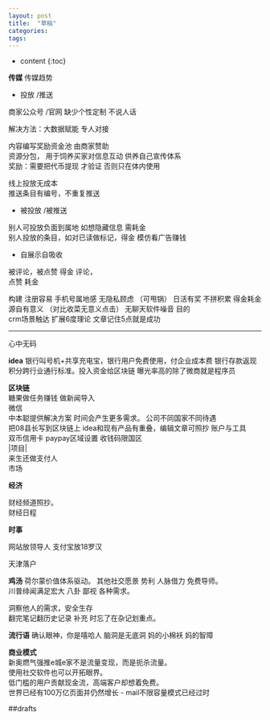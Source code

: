 ```yaml
---
layout: post
title:  "草稿"
categories:
tags:  
---
```


* content
{:toc}

**传媒**
传媒趋势  
- 投放 /推送   

商家公众号 /官网 缺少个性定制 不说人话

解决方法：大数据赋能  专人对接   

内容编写奖励资金池  由商家赞助  
资源分包， 用于饲养买家对信息互动 供养自己宣传体系     
奖励：需要把代币提现 才验证   否则只在体内使用   

线上投放无成本  
推送条目有编号，不重复推送   

- 被投放  /被推送  

别人可投放负面到属地 如想隐藏信息 需耗金  
别人投放的条目，如对已读做标记，得金  模仿看广告赚钱  

- 自展示自吸收    

被评论，被点赞 得金 评论，  
点赞 耗金

构建
注册容易 手机号属地感 无隐私顾虑 （可甩锅）
 日活有奖 不拼积累  得金耗金源自有意义 （对比收菜无意义点击）
 无聊天软件噪音
 目的  
crm场景触达  扩展6度理论  文章记住5点就是成功

---
心中无码



**idea**
银行叫号机+共享充电宝，银行用户免费使用，付企业成本费
银行存款返现积分跨行业通行标准。投入资金给区块链
曝光率高的除了微商就是程序员  


**区块链**  
糖果做任务赚钱  做新闻导入  
微信  
中本聪提供解决方案 时间会产生更多需求。
公司不同国家不同待遇  
把08县长写到区块链上
idea和现有产品有重叠，编辑文章可照抄
账户与工具  
双币信用卡 paypay区域设置 收钱码限国区     
|项目|  
来生还做支付人  
市场  

**经济**  

财经频道照抄。  
财经日程  

**时事**

网站放领导人 支付宝放18罗汉  

天津落户


**鸡汤**
荷尔蒙价值体系驱动。  其他社交愿景 势利 人脉借力 免费导师。  
川普绯闻满足宏大 八卦 鄙视 各种需求。

洞察他人的需求，安全生存    
翻完笔记翻历史记录  补充 时忘了在杂记划重点。  

**流行语**
确认眼神，你是嘻哈人
脑洞是无底洞
妈的小棉袄 妈的智障  

**商业模式**  
新奥燃气强推e城e家不是流量变现，而是扼杀流量。    
使用社交软件也可以开拓眼界。  
低门槛的用户贡献现金流，高端客户却想着免费。  
世界已经有100万亿页面并仍然增长  -
mail不限容量模式已经过时  


##drafts
